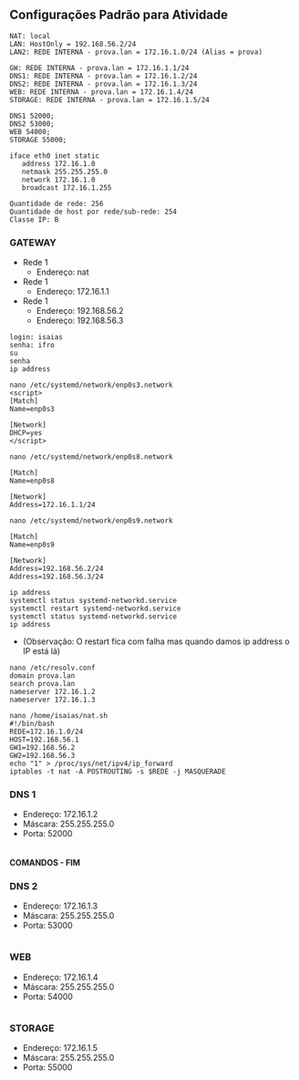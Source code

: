 ## Configurações Padrão para Atividade
```
NAT: local
LAN: HostOnly = 192.168.56.2/24
LAN2: REDE INTERNA - prova.lan = 172.16.1.0/24 (Alias = prova)

GW: REDE INTERNA - prova.lan = 172.16.1.1/24
DNS1: REDE INTERNA - prova.lan = 172.16.1.2/24
DNS2: REDE INTERNA - prova.lan = 172.16.1.3/24
WEB: REDE INTERNA - prova.lan = 172.16.1.4/24
STORAGE: REDE INTERNA - prova.lan = 172.16.1.5/24

DNS1 52000;
DNS2 53000;
WEB 54000;
STORAGE 55000;

iface eth0 inet static
   address 172.16.1.0
   netmask 255.255.255.0 
   network 172.16.1.0
   broadcast 172.16.1.255

Quantidade de rede: 256
Quantidade de host por rede/sub-rede: 254
Classe IP: B
```
### GATEWAY
- Rede 1
  - Endereço: nat
- Rede 1
  - Endereço: 172.16.1.1
- Rede 1
  - Endereço: 192.168.56.2
  - Endereço: 192.168.56.3
```shell
login: isaias
senha: ifro
su 
senha
ip address
```
```shell
nano /etc/systemd/network/enp0s3.network
<script>
[Match]
Name=enp0s3

[Network]
DHCP=yes
</script>
```
```shell
nano /etc/systemd/network/enp0s8.network

[Match]
Name=enp0s8

[Network]
Address=172.16.1.1/24
```
```shell
nano /etc/systemd/network/enp0s9.network

[Match]
Name=enp0s9

[Network]
Address=192.168.56.2/24
Address=192.168.56.3/24
```
```shell
ip address
systemctl status systemd-networkd.service
systemctl restart systemd-networkd.service
systemctl status systemd-networkd.service
ip address
```
- (Observação: O restart fica com falha mas quando damos ip address o IP está lá)
```shell
nano /etc/resolv.conf
domain prova.lan
search prova.lan
nameserver 172.16.1.2
nameserver 172.16.1.3
```
```shell
nano /home/isaias/nat.sh
#!/bin/bash
REDE=172.16.1.0/24
HOST=192.168.56.1
GW1=192.168.56.2
GW2=192.168.56.3
echo "1" > /proc/sys/net/ipv4/ip_forward
iptables -t nat -A POSTROUTING -s $REDE -j MASQUERADE
```
### DNS 1

- Endereço: 172.16.1.2
- Máscara: 255.255.255.0
- Porta: 52000

```shell
```

#### COMANDOS - FIM

### DNS 2

- Endereço: 172.16.1.3
- Máscara: 255.255.255.0
- Porta: 53000

```shell
```

### WEB

- Endereço: 172.16.1.4
- Máscara: 255.255.255.0
- Porta: 54000

```shell
```

### STORAGE

- Endereço: 172.16.1.5
- Máscara: 255.255.255.0
- Porta: 55000

```shell
```
